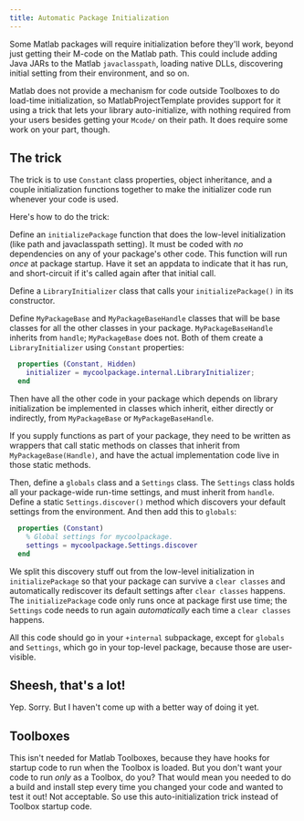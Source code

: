 ```yaml
---
title: Automatic Package Initialization
---
```


Some Matlab packages will require initialization before they'll work, beyond just getting their M-code on the Matlab path. This could include adding Java JARs to the Matlab `javaclasspath`, loading native DLLs, discovering initial setting from their environment, and so on.

Matlab does not provide a mechanism for code outside Toolboxes to do load-time initialization, so MatlabProjectTemplate provides support for it using a trick that lets your library auto-initialize, with nothing required from your users besides getting your `Mcode/` on their path. It does require some work on your part, though.

## The trick

The trick is to use `Constant` class properties, object inheritance, and a couple initialization functions together to make the initializer code run whenever your code is used.

Here's how to do the trick:

Define an `initializePackage` function that does the low-level initialization (like path and javaclasspath setting). It must be coded with *no* dependencies on any of your package's other code. This function will run _once_ at package startup. Have it set an appdata to indicate that it has run, and short-circuit if it's called again after that initial call.

Define a `LibraryInitializer` class that calls your `initializePackage()` in its constructor.

Define `MyPackageBase` and `MyPackageBaseHandle` classes that will be base classes for all the other classes in your package. `MyPackageBaseHandle` inherits from `handle`; `MyPackageBase` does not. Both of them create a `LibraryInitializer` using `Constant` properties:

```matlab
  properties (Constant, Hidden)
    initializer = mycoolpackage.internal.LibraryInitializer;
  end
```

Then have all the other code in your package which depends on library initialization be implemented in classes which inherit, either directly or indirectly, from `MyPackageBase` or `MyPackageBaseHandle`.

If you supply functions as part of your package, they need to be written as wrappers that call static methods on classes that inherit from `MyPackageBase(Handle)`, and have the actual implementation code live in those static methods.

Then, define a `globals` class and a `Settings` class. The `Settings` class holds all your package-wide run-time settings, and must inherit from `handle`. Define a static `Settings.discover()` method which discovers your default settings from the environment. And then add this to `globals`:

```matlab
  properties (Constant)
    % Global settings for mycoolpackage.
    settings = mycoolpackage.Settings.discover
  end
```

We split this discovery stuff out from the low-level initialization in `initializePackage` so that your package can survive a `clear classes` and automatically rediscover its default settings after `clear classes` happens. The `initializePackage` code only runs once at package first use time; the `Settings` code needs to run again _automatically_ each time a `clear classes` happens.

All this code should go in your `+internal` subpackage, except for `globals` and `Settings`, which go in your top-level package, because those are user-visible.

## Sheesh, that's a lot!

Yep. Sorry. But I haven't come up with a better way of doing it yet.

## Toolboxes

This isn't needed for Matlab Toolboxes, because they have hooks for startup code to run when the Toolbox is loaded. But you don't want your code to run _only_ as a Toolbox, do you? That would mean you needed to do a build and install step every time you changed your code and wanted to test it out! Not acceptable. So use this auto-initialization trick instead of Toolbox startup code.
